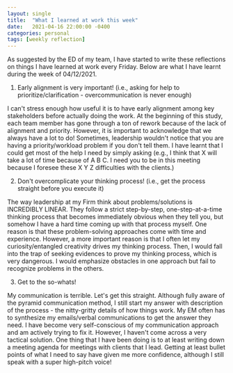 ```yaml
---
layout: single
title:  "What I learned at work this week"
date:   2021-04-16 22:00:00 -0400
categories: personal
tags: [weekly reflection]
---
```


As suggested by the ED of my team, I have started to write these reflections on things I have learned at work every Friday. Below are what I have learnt during the week of 04/12/2021.

1. Early alignment is very important! (i.e., asking for help to prioritize/clarification - overcommunication is never enough)

I can't stress enough how useful it is to have early alignment among key stakeholders before actually doing the work. At the beginning of this study, each team member has gone through a ton of rework because of the lack of alignment and priority. However, it is important to acknowledge that we always have a lot to do! Sometimes, leadership wouldn't notice that you are having a priority/workload problem if you don't tell them. I have learnt that I could get most of the help I need by simply asking (e.g., I think that X will take a lot of time because of A B C. I need you to be in this meeting because I foresee these X Y Z difficulties with the clients.)

2. Don't overcomplicate your thinking process! (i.e., get the process straight before you execute it)

The way leadership at my Firm think about problems/solutions is INCREDIBLY LINEAR. They follow a strict step-by-step, one-step-at-a-time thinking process that becomes immediately obvious when they tell you, but somehow I have a hard time coming up with that process myself. One reason is that these problem-solving approaches come with time and experience. However, a more important reason is that I often let my curiosity/entangled creativity drives my thinking process. Then, I would fall into the trap of seeking evidences to prove my thinking process, which is very dangerous. I would emphasize obstacles in one approach but fail to recognize problems in the others.

3. Get to the so-whats!

My communication is terrible. Let's get this straight. Although fully aware of the pyramid communication method, I still start my answer with description of the process - the nitty-gritty details of how things work. My EM often has to synthesize my emails/verbal communications to get the answer they need. I have become very self-conscious of my communication approach and am actively trying to fix it. However, I haven't come across a very tactical solution. One thing that I have been doing is to at least writing down a meeting agenda for meetings with clients that I lead. Getting at least bullet points of what I need to say have given me more confidence, although I still speak with a super high-pitch voice!

















